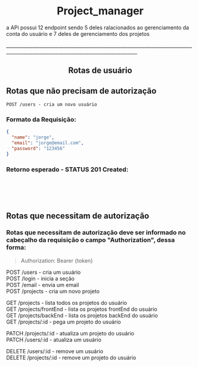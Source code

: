 <h1 align='center'>Project_manager</h1>

<p>
a APi possui 12 endpoint sendo 5 deles ralacionados ao gerenciamento da conta do usuário e 7 deles de gerenciamento dos projetos
</p>
_____________________________________________________________________________________________________________________________________

<h2 align="center">Rotas de usuário</h2>

## Rotas que não precisam de autorização

`POST /users - cria um novo usuário`

### Formato da Requisição:

```json
{
  "name": "jorge",
  "email": "jorge@email.com",
  "password": "123456"
}
```

### Retorno esperado - STATUS 201 Created:

```json

```

```json

```

```json

```

```json

```

```json

```

## Rotas que necessitam de autorização

### Rotas que necessitam de autorização deve ser informado no cabeçalho da requisição o campo "Authorization", dessa forma:

> Authorization: Bearer {token}

POST /users - cria um usuário <br/>
POST /login - inicia a seção <br/>
POST /email - envia um email <br/>
POST /projects - cria um novo projeto <br/>

GET /projects - lista todos os projetos do usuário <br/>
GET /projects/frontEnd - lista os projetos frontEnd do usuário <br/>
GET /projects/backEnd - lista os projetos backEnd do usuário <br/>
GET /projects/:id - pega um projeto do usuário <br/>

PATCH /projects/:id - atualiza um projeto do usuário <br/>
PATCH /users/:id - atualiza um usuário <br/>

DELETE /users/:id - remove um usuário <br/>
DELETE /projects/:id - remove um projeto do usuário <br/>

